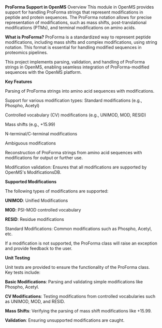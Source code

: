 **ProForma Support in OpenMS**
Overview
This module in OpenMS provides support for handling ProForma strings that represent modifications in peptide and protein sequences. The ProForma notation allows for precise representation of modifications, such as mass shifts, post-translational modifications (PTMs), and terminal modifications on amino acids.

**What is ProForma?**
ProForma is a standardized way to represent peptide modifications, including mass shifts and complex modifications, using string notation. This format is essential for handling modified sequences in proteomics pipelines.

This project implements parsing, validation, and handling of ProForma strings in OpenMS, enabling seamless integration of ProForma-modified sequences with the OpenMS platform.

**Key Features**

Parsing of ProForma strings into amino acid sequences with modifications.

Support for various modification types:
Standard modifications (e.g., Phospho, Acetyl)

Controlled vocabulary (CV) modifications (e.g., UNIMOD, MOD, RESID)

Mass shifts (e.g., +15.99)

N-terminal/C-terminal modifications

Ambiguous modifications

Reconstruction of ProForma strings from amino acid sequences with modifications for output or further use.

Modification validation: Ensures that all modifications are supported by OpenMS's ModificationsDB.

**Supported Modifications**

The following types of modifications are supported:

**UNIMOD**: Unified Modifications

**MOD**: PSI-MOD controlled vocabulary

**RESID**: Residue modifications

Standard Modifications: Common modifications such as Phospho, Acetyl, etc.

If a modification is not supported, the ProForma class will raise an exception and provide feedback to the user.

**Unit Testing**

Unit tests are provided to ensure the functionality of the ProForma class. Key tests include:

**Basic Modifications**: Parsing and validating simple modifications like Phospho, Acetyl.

**CV Modifications**: Testing modifications from controlled vocabularies such as UNIMOD, MOD, and RESID.

**Mass Shifts**: Verifying the parsing of mass shift modifications like +15.99.

**Validation**: Ensuring unsupported modifications are caught.

